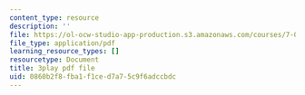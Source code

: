 ```yaml
---
content_type: resource
description: ''
file: https://ol-ocw-studio-app-production.s3.amazonaws.com/courses/7-01sc-fundamentals-of-biology-fall-2011/0860b2f8fba1f1ced7a75c9f6adccbdc_pJDHi91yAaE.pdf
file_type: application/pdf
learning_resource_types: []
resourcetype: Document
title: 3play pdf file
uid: 0860b2f8-fba1-f1ce-d7a7-5c9f6adccbdc
---
```

